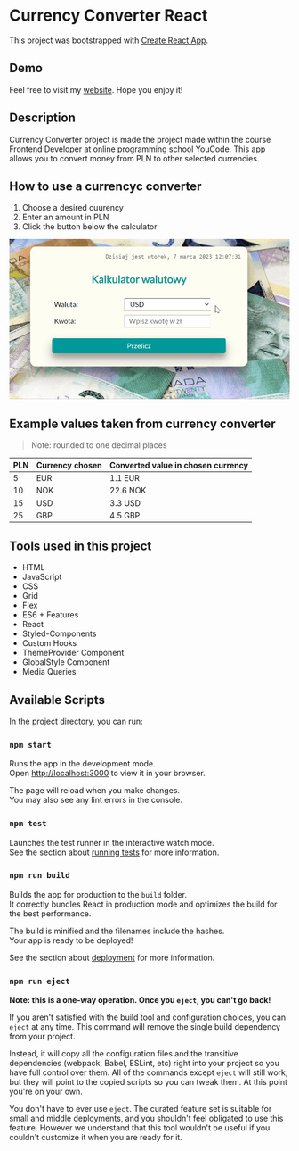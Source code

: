 
# Currency Converter React

This project was bootstrapped with [Create React App](https://github.com/facebook/create-react-app).

## Demo
Feel free to visit my [website](https://ursmal1948.github.io/currency-converter-react/). Hope you enjoy it!


## Description
Currency Converter project is made the project made within the course Frontend Developer at online programming school YouCode. This app allows you to convert money from PLN to other selected currencies.

## How to use a currencyc converter
1. Choose a desired cuurency
1. Enter an amount in PLN
1. Click the button below the calculator
<img src="https://github.com/ursmal1948/currency-converter-react/blob/main/public/animation__currencyConverter.gif" width="700px">


 ## Example values taken from currency converter
 > Note: rounded to one decimal places
 
PLN | Currency chosen | Converted value in chosen currency 
--- | --- | --- |
5 | EUR | 1.1 EUR |
10 | NOK | 22.6 NOK |
15 | USD | 3.3 USD |
25 | GBP | 4.5 GBP |

 ## Tools used in this project
 - HTML
 - JavaScript
 - CSS
 - Grid
 - Flex
 - ES6 + Features
 - React
 - Styled-Components
 - Custom Hooks
 - ThemeProvider Component
 - GlobalStyle Component 
 - Media Queries


## Available Scripts

In the project directory, you can run:

### `npm start`

Runs the app in the development mode.\
Open [http://localhost:3000](http://localhost:3000) to view it in your browser.

The page will reload when you make changes.\
You may also see any lint errors in the console.

### `npm test`

Launches the test runner in the interactive watch mode.\
See the section about [running tests](https://facebook.github.io/create-react-app/docs/running-tests) for more information.

### `npm run build`

Builds the app for production to the `build` folder.\
It correctly bundles React in production mode and optimizes the build for the best performance.

The build is minified and the filenames include the hashes.\
Your app is ready to be deployed!

See the section about [deployment](https://facebook.github.io/create-react-app/docs/deployment) for more information.

### `npm run eject`

**Note: this is a one-way operation. Once you `eject`, you can't go back!**

If you aren't satisfied with the build tool and configuration choices, you can `eject` at any time. This command will remove the single build dependency from your project.

Instead, it will copy all the configuration files and the transitive dependencies (webpack, Babel, ESLint, etc) right into your project so you have full control over them. All of the commands except `eject` will still work, but they will point to the copied scripts so you can tweak them. At this point you're on your own.

You don't have to ever use `eject`. The curated feature set is suitable for small and middle deployments, and you shouldn't feel obligated to use this feature. However we understand that this tool wouldn't be useful if you couldn't customize it when you are ready for it.

